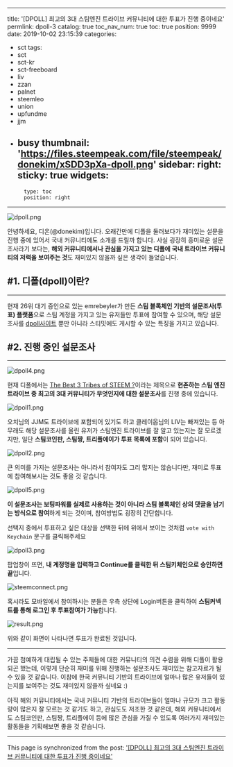 
---
title: '[DPOLL] 최고의 3대 스팀엔진 트라이브 커뮤니티에 대한 투표가 진행 중이네요'
permlink: dpoll-3
catalog: true
toc_nav_num: true
toc: true
position: 9999
date: 2019-10-02 23:15:39
categories:
- sct
tags:
- sct
- sct-kr
- sct-freeboard
- liv
- zzan
- palnet
- steemleo
- union
- upfundme
- jjm
- busy
thumbnail: 'https://files.steempeak.com/file/steempeak/donekim/xSDD3pXa-dpoll.png'
sidebar:
    right:
        sticky: true
widgets:
    -
        type: toc
        position: right
---


![dpoll.png](https://files.steempeak.com/file/steempeak/donekim/xSDD3pXa-dpoll.png)

안녕하세요, 디온(@donekim)입니다. 오래간만에 디폴을 둘러보다가 재미있는 설문을 진행 중에 있어서 국내 커뮤니티에도 소개를 드릴까 합니다. 사실 굉장히 흥미로운 설문조사라기 보다는, **해외 커뮤니티에서나 관심을 가지고 있는 디폴에 국내 트라이브 커뮤니티의 저력을 보여주는 것**도 재미있지 않을까 싶은 생각이 들었습니다.

## #1. 디폴(dpoll)이란?
---

현재 26위 대기 증인으로 있는 emrebeyler가 만든 **스팀 블록체인 기반의 설문조사(투표) 플랫폼**으로 스팀 계정을 가지고 있는 유저들만 투표에 참여할 수 있으며, 해당 설문조사를 [dpoll사이트](https://dpoll.io/) 뿐만 아니라 스티밋에도 게시할 수 있는 특징을 가지고 있습니다.

## #2. 진행 중인 설문조사
---
![dpoll4.png](https://files.steempeak.com/file/steempeak/donekim/QlLjOKEa-dpoll4.png)

현재 디폴에서는 [The Best 3 Tribes of STEEM ?](https://dpoll.io/detail/@agr8buzz/the-best-tribes-of-steem/)이라는 제목으로 **현존하는 스팀 엔진 트라이브 중 최고의 3대 커뮤니티가 무엇인지에 대한 설문조사**를 진행 중에 있습니다.

![dpoll1.png](https://files.steempeak.com/file/steempeak/donekim/EIqNeTpE-dpoll1.png)

오치님의 JJM도 트라이브에 포함되어 있기도 하고 클레이옵님의 LIV는 빠져있는 등 아무래도 해당 설문조사를 올린 유저가 스팀엔진 트라이브를 잘 알고 있는지는 잘 모르겠지만, 일단 **스팀코인판, 스팀짱, 트리플에이가 투표 목록에 포함**이 되어 있습니다.

![dpoll2.png](https://files.steempeak.com/file/steempeak/donekim/MX1h4fmR-dpoll2.png)

큰 의미를 가지는 설문조사는 아니라서 참여자도 그리 많지는 않습니다만, 재미로 투표에 참여해보시는 것도 좋을 것 같습니다. 

![dpoll5.png](https://files.steempeak.com/file/steempeak/donekim/rcD62TuP-dpoll5.png)

**이 설문조사는 보팅파워를 실제로 사용하는 것이 아니라 스팀 블록체인 상의 댓글을 남기는 방식으로 참여**하게 되는 것이며, 참여방법도 굉장히 간단합니다. 

선택지 중에서 투표하고 싶은 대상을 선택한 뒤에 위에서 보이는 것처럼 `vote with Keychain` 문구를 클릭해주세요

![dpoll3.png](https://files.steempeak.com/file/steempeak/donekim/uOzBQKg6-dpoll3.png)

팝업창이 뜨면, **내 계정명을 입력하고 Continue를 클릭한 뒤 스팀키체인으로 승인하면 끝**입니다.

![steemconnect.png](https://files.steempeak.com/file/steempeak/donekim/5UHBh8DR-steemconnect.png)

혹시라도 모바일에서 참여하시는 분들은 우측 상단에 Login버튼을 클릭하여 **스팀커넥트를 통해 로그인 후 투표참여가 가능**합니다.

![result.png](https://files.steempeak.com/file/steempeak/donekim/t5FAIulg-result.png)

위와 같이 화면이 나타나면 투표가 완료된 것입니다. 

---

가끔 첨예하게 대립될 수 있는 주제들에 대한 커뮤니티의 의견 수렴을 위해 디폴이 활용되곤 했는데, 이렇게 단순히 재미를 위해 진행하는 설문조사도 재미있는 참고자료가 될 수 있을 것 같습니다. 이참에 한국 커뮤니티 기반의 트라이브에 얼마나 많은 유저들이 있는지를 보여주는 것도 재미있지 않을까 싶네요 :)

아직 해외 커뮤니티에서는 국내 커뮤니티 기반의 트라이브들이 얼마나 규모가 크고 활동량이 많은지 잘 모르는 것 같기도 하고, 관심도도 저조한 것 같은데, 해외 커뮤니티에서도 스팀코인판, 스팀짱, 트리플에이 등에 많은 관심을 가질 수 있도록 여러가지 재미있는 활동들을 기획해보면 좋을 것 같습니다.

- - -

This page is synchronized from the post: ['[DPOLL] 최고의 3대 스팀엔진 트라이브 커뮤니티에 대한 투표가 진행 중이네요'](https://steemit.com/@donekim/dpoll-3)
